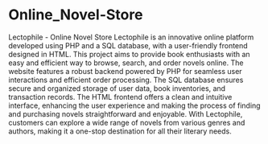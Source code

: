 # Online_Novel-Store
Lectophile - Online Novel Store
Lectophile is an innovative online platform developed using PHP and a SQL database, with a user-friendly frontend designed in HTML. This project aims to provide book enthusiasts with an easy and efficient way to browse, search, and order novels online. The website features a robust backend powered by PHP for seamless user interactions and efficient order processing. The SQL database ensures secure and organized storage of user data, book inventories, and transaction records. The HTML frontend offers a clean and intuitive interface, enhancing the user experience and making the process of finding and purchasing novels straightforward and enjoyable. With Lectophile, customers can explore a wide range of novels from various genres and authors, making it a one-stop destination for all their literary needs.
